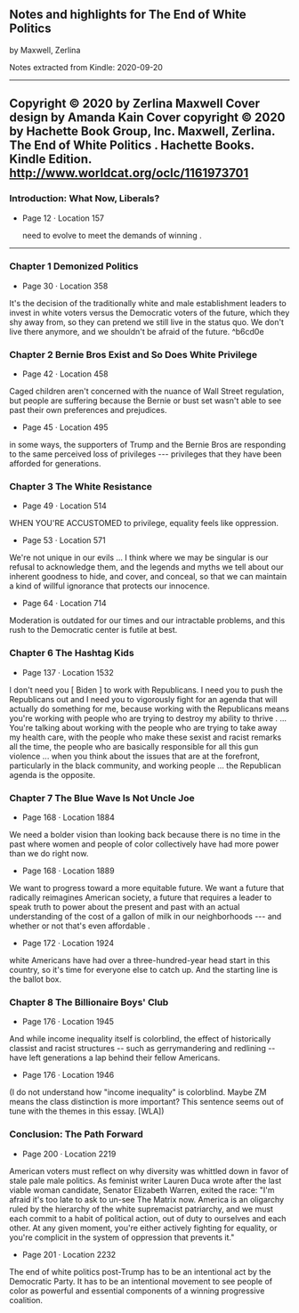## Notes and highlights for The End of White Politics

by  Maxwell, Zerlina

Notes extracted from Kindle: 2020-09-20

------------------------------------------------------------------------

Copyright © 2020 by Zerlina Maxwell Cover design by Amanda Kain Cover
copyright © 2020 by Hachette Book Group, Inc. Maxwell, Zerlina. The End
of White Politics . Hachette Books. Kindle Edition.
http://www.worldcat.org/oclc/1161973701
---------------------------------

### Introduction: What Now, Liberals?

- Page 12 · Location 157

  need to evolve to meet the demands of winning .

--------------------

### Chapter 1 Demonized Politics

- Page 30 · Location 358

It's the decision of the traditionally white and male establishment
leaders to invest in white voters versus the Democratic voters of the
future, which they shy away from, so they can pretend we still live in
the status quo. We don't live there anymore, and we shouldn't be
afraid of the future. ^b6cd0e

### Chapter 2 Bernie Bros Exist and So Does White Privilege

- Page 42 · Location 458

Caged children aren't concerned with the nuance of Wall Street
regulation, but people are suffering because the Bernie or bust set
wasn't able to see past their own preferences and prejudices.

- Page 45 · Location 495

in some ways, the supporters of Trump and the Bernie Bros are
responding to the same perceived loss of privileges --- privileges that
they have been afforded for generations.

### Chapter 3 The White Resistance 

- Page 49 · Location 514

WHEN YOU'RE ACCUSTOMED to privilege, equality feels like oppression.

- Page 53 · Location 571

We're not unique in our evils ... I think where we may be singular is
our refusal to acknowledge them, and the legends and myths we tell
about our inherent goodness to hide, and cover, and conceal, so that
we can maintain a kind of willful ignorance that protects our innocence.

- Page 64 · Location 714

Moderation is outdated for our times and our intractable problems, and
this rush to the Democratic center is futile at best.

### Chapter 6 The Hashtag Kids 

- Page 137 · Location 1532

I don't need you \[ Biden \] to work with Republicans. I need you to
push the Republicans out and I need you to vigorously fight for an
agenda that will actually do something for me, because working with the
Republicans means you're working with people who are trying to destroy
my ability to thrive . ... You're talking about working with the
people who are trying to take away my health care, with the people who
make these sexist and racist remarks all the time, the people who are
basically responsible for all this gun violence ... when you think
about the issues that are at the forefront, particularly in the black
community, and working people ... the Republican agenda is the opposite.

### Chapter 7 The Blue Wave Is Not Uncle Joe 

- Page 168 · Location 1884

We need a bolder vision than looking back because there is no time in
the past where women and people of color collectively have had more
power than we do right now.

- Page 168 · Location 1889

We want to progress toward a more equitable future. We want a future
that radically reimagines American society, a future that requires a
leader to speak truth to power about the present and past with an actual
understanding of the cost of a gallon of milk in our neighborhoods ---
and whether or not that's even affordable .

- Page 172 · Location 1924

white Americans have had over a three-hundred-year head start in
this country, so it's time for everyone else to catch up. And the
starting line is the ballot box.

### Chapter 8 The Billionaire Boys' Club 

- Page 176 · Location 1945

And while income inequality itself is colorblind, the effect of
historically classist and racist structures -- such as gerrymandering
and redlining -- have left generations a lap behind their fellow
Americans.

- Page 176 · Location 1946

(I do not understand how \"income inequality\" is colorblind. Maybe ZM
means the class distinction is more important? This sentence seems out
of tune with the themes in this essay. \[WLA\])

### Conclusion: The Path Forward 

- Page 200 · Location 2219

American voters must reflect on why diversity was whittled down in favor
of stale pale male politics. As feminist writer Lauren Duca wrote after
the last viable woman candidate, Senator Elizabeth Warren, exited the
race: "I'm afraid it's too late to ask to un-see The Matrix now.
America is an oligarchy ruled by the hierarchy of the white supremacist
patriarchy, and we must each commit to a habit of political action,
out of duty to ourselves and each other. At any given moment, you're
either actively fighting for equality, or you're complicit in the
system of oppression that prevents it."

- Page 201 · Location 2232

The end of white politics post-Trump has to be an intentional act by
the Democratic Party. It has to be an intentional movement to see
people of color as powerful and essential components of a winning
progressive coalition.
